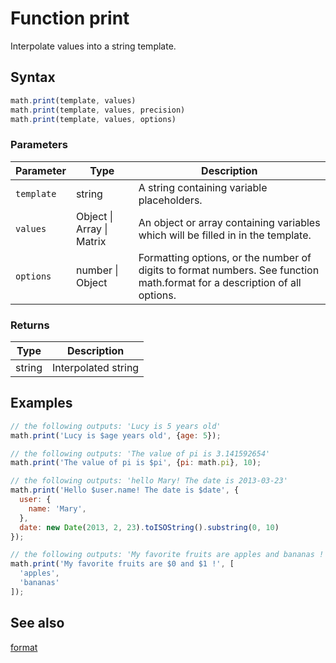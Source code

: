 <!-- Note: This file is automatically generated from source code comments. Changes made in this file will be overridden. -->

# Function print

Interpolate values into a string template.


## Syntax

```js
math.print(template, values)
math.print(template, values, precision)
math.print(template, values, options)
```

### Parameters

Parameter | Type | Description
--------- | ---- | -----------
`template` | string | A string containing variable placeholders.
`values` | Object &#124; Array &#124; Matrix | An object or array containing variables which will be filled in in the template.
`options` | number &#124; Object | Formatting options, or the number of digits to format numbers. See function math.format for a description of all options.

### Returns

Type | Description
---- | -----------
string | Interpolated string


## Examples

```js
// the following outputs: 'Lucy is 5 years old'
math.print('Lucy is $age years old', {age: 5});

// the following outputs: 'The value of pi is 3.141592654'
math.print('The value of pi is $pi', {pi: math.pi}, 10);

// the following outputs: 'hello Mary! The date is 2013-03-23'
math.print('Hello $user.name! The date is $date', {
  user: {
    name: 'Mary',
  },
  date: new Date(2013, 2, 23).toISOString().substring(0, 10)
});

// the following outputs: 'My favorite fruits are apples and bananas !'
math.print('My favorite fruits are $0 and $1 !', [
  'apples',
  'bananas'
]);
```


## See also

[format](format.md)
